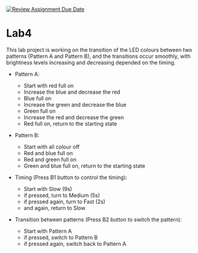 [![Review Assignment Due Date](https://classroom.github.com/assets/deadline-readme-button-22041afd0340ce965d47ae6ef1cefeee28c7c493a6346c4f15d667ab976d596c.svg)](https://classroom.github.com/a/yxcUaP9t)
# Lab4
This lab project is working on the transition of the LED colours between two patterns (Pattern A and Pattern B), and the transitions occur smoothly, with brightness levels increasing and decreasing depended on the timing.

- Pattern A:
  - Start with red full on
  - Increase the blue and decrease the red
  - Blue full on
  - Increase the green and decrease the blue
  - Green full on
  - Increase the red and decrease the green
  - Red full on, return to the starting state

- Pattern B:
  - Start with all colour off
  - Red and blue full on
  - Red and green full on
  - Green and blue full on, return to the starting state

- Timing (Press B1 button to control the timing):
  - Start with Slow (9s)
  - if pressed, turn to Medium (5s)
  - if pressed again, turn to Fast (2s)
  - and again, return to Slow
  
- Transition between patterns (Press B2 button to switch the pattern):
  - Start with Pattern A
  - if pressed, switch to Pattern B
  - if pressed again, switch back to Pattern A
